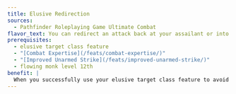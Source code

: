 ```yaml
---
title: Elusive Redirection
sources:
  - Pathfinder Roleplaying Game Ultimate Combat
flavor_text: You can redirect an attack back at your assailant or into an adjacent enemy.
prerequisites:
  - elusive target class feature
  - "[Combat Expertise](/feats/combat-expertise/)"
  - "[Improved Unarmed Strike](/feats/improved-unarmed-strike/)"
  - flowing monk level 12th
benefit: |
  When you successfully use your elusive target class feature to avoid taking damage, you can spend an immediate action and an additional point from your *ki* pool to redirect that attack back at your attacker or toward any other opponent adjacent to you and your attacker. This attack uses the same attack roll as the original attack, but it targets the opponent you choose.
---
```



